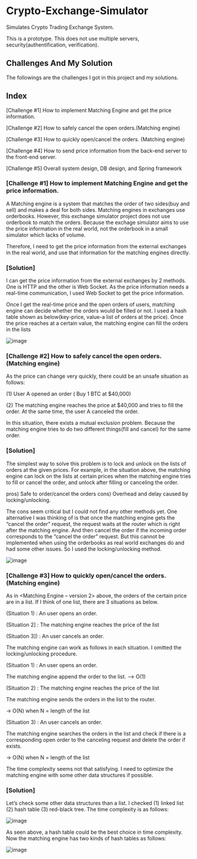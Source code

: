 # Crypto-Exchange-Simulator

Simulates Crypto Trading Exchange System.

This is a prototype. This does not use multiple servers, security(authentification, verification).


## Challenges And My Solution

The followings are the challenges I got in this project and my solutions.

## Index

[Challenge #1] How to implement Matching Engine and get the price information.

[Challenge #2] How to safely cancel the open orders.(Matching engine)

[Challenge #3] How to quickly open/cancel the orders. (Matching engine)

[Challenge #4] How to send price information from the back-end server to the front-end server.

[Challenge #5] Overall system design, DB design, and Spring framework

### [Challenge #1] How to implement Matching Engine and get the price information.

  A Matching engine is a system that matches the order of two sides(buy and sell) and makes a deal for both sides. Matching engines in exchanges use orderbooks.
However, this exchange simulator project does not use orderbook to match the orders. Because the exchage simulator aims to use the price information in the real world, not the orderbook in a small simulator which lacks of volume.

  Therefore, I need to get the price information from the external exchanges in the real world, and use that information for the matching engines directly.


### [Solution]

  I can get the price information from the external exchanges by 2 methods. One is HTTP and the other is Web Socket. As the price information needs a real-time communication, I used Web Socket to get the price information.

  Once I get the real-time price and the open orders of users, matching engine can decide whether the orders would be filled or not. I used a hash table shown as below(key-price, value-a list of orders at the price). Once the price reaches at a certain value, the matching engine can fill the orders in the lists

![image](https://user-images.githubusercontent.com/63962555/156721278-33ecb70c-6d4c-48b6-a9ab-fadd4bcb409e.png)

### [Challenge #2] How to safely cancel the open orders.(Matching engine)
As the price can change very quickly, there could be an unsafe situation as follows:  

(1) User A opened an order ( Buy 1 BTC at $40,000)   

(2) The matching engine reaches the price at $40,000 and tries to fill the order. At the same time, the user A canceled the order.   
   
In this situation, there exists a mutual exclusion problem. Because the matching engine tries to do two different things(fill and cancel) for the same order.   

### [Solution]
The simplest way to solve this problem is to lock and unlock on the lists of orders at the given prices. For example, in the situation above, the matching engine can lock on the lists at certain prices when the matching engine tries to fill or cancel the order, and unlock after filling or canceling the order. 

pros) Safe to order/cancel the orders 
cons) Overhead and delay caused by locking/unlocking.

The cons seem critical but I could not find any other methods yet. One alternative I was thinking of is that once the matching engine gets the “cancel the order” request, the request waits at the router which is right after the matching engine. And then cancel the order if the incoming order corresponds to the “cancel the order” request. But this cannot be implemented when using the orderbooks as real world exchanges do and had some other issues. So I used the locking/unlocking method.

![image](https://user-images.githubusercontent.com/63962555/156720577-9a8de899-9016-456c-8a25-2e4182898259.png)

### [Challenge #3] How to quickly open/cancel the orders. (Matching engine)
 As in <Matching Engine – version 2> above, the orders of the certain price are in a list. If I think of one list, there are 3 situations as below.
 
(Situation 1) : An user opens an order.

(Situation 2] : The matching engine reaches the price of the list

(Situation 3]) : An user cancels an order.

The matching engine can work as follows in each situation. I omitted the locking/unlocking procedure.

(Situation 1) : An user opens an order.

The matching engine append the order to the list.  --> O(1)

(Situation 2) : The matching engine reaches the price of the list

The matching engine sends the orders in the list to the router.  

-> O(N) when N = length of the list

(Situation 3) : An user cancels an order.

The matching engine searches the orders in the list and check if there is a corresponding open order to the canceling request and delete the order if exists.

-> O(N) when N = length of the list

The time complexity seems not that satisfying. I need to optimize the matching engine with some other data structures if possible.

### [Solution]
Let’s check some other data structures than a list. I checked (1) linked list (2) hash table (3) red-black tree. The time complexity is as follows:

![image](https://user-images.githubusercontent.com/63962555/156720794-2de8349c-5c36-45e0-97a0-586edaded7b1.png)

As seen above, a hash table could be the best choice in time complexity. Now the matching engine has two kinds of hash tables as follows:

![image](https://user-images.githubusercontent.com/63962555/156721462-eeb55331-1cd5-4154-9821-025c4983b3d8.png)
